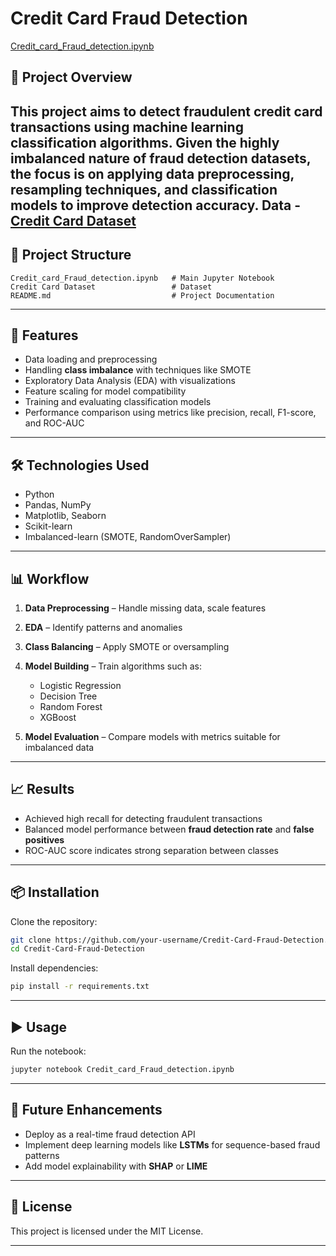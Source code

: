 # Credit Card Fraud Detection
[Credit_card_Fraud_detection.ipynb](https://github.com/Anujjadaun97/Credit-Card-Fraud-Detection/blob/main/Credit_card_Fraud_detection.ipynb)
## 📌 Project Overview

This project aims to detect fraudulent credit card transactions using **machine learning classification algorithms**.
Given the highly imbalanced nature of fraud detection datasets, the focus is on applying **data preprocessing, resampling techniques, and classification models** to improve detection accuracy.
Data - [Credit Card Dataset](https://www.kaggle.com/datasets/mlg-ulb/creditcardfraud)
---

## 📂 Project Structure

```
Credit_card_Fraud_detection.ipynb   # Main Jupyter Notebook
Credit Card Dataset                 # Dataset 
README.md                           # Project Documentation
```

---

## 🚀 Features

* Data loading and preprocessing
* Handling **class imbalance** with techniques like SMOTE
* Exploratory Data Analysis (EDA) with visualizations
* Feature scaling for model compatibility
* Training and evaluating classification models
* Performance comparison using metrics like precision, recall, F1-score, and ROC-AUC

---

## 🛠️ Technologies Used

* Python
* Pandas, NumPy
* Matplotlib, Seaborn
* Scikit-learn
* Imbalanced-learn (SMOTE, RandomOverSampler)

---

## 📊 Workflow

1. **Data Preprocessing** – Handle missing data, scale features
2. **EDA** – Identify patterns and anomalies
3. **Class Balancing** – Apply SMOTE or oversampling
4. **Model Building** – Train algorithms such as:

   * Logistic Regression
   * Decision Tree
   * Random Forest
   * XGBoost
5. **Model Evaluation** – Compare models with metrics suitable for imbalanced data

---

## 📈 Results

* Achieved high recall for detecting fraudulent transactions
* Balanced model performance between **fraud detection rate** and **false positives**
* ROC-AUC score indicates strong separation between classes

---

## 📦 Installation

Clone the repository:

```bash
git clone https://github.com/your-username/Credit-Card-Fraud-Detection.git
cd Credit-Card-Fraud-Detection
```

Install dependencies:

```bash
pip install -r requirements.txt
```

---

## ▶️ Usage

Run the notebook:

```bash
jupyter notebook Credit_card_Fraud_detection.ipynb
```

---

## 📌 Future Enhancements

* Deploy as a real-time fraud detection API
* Implement deep learning models like **LSTMs** for sequence-based fraud patterns
* Add model explainability with **SHAP** or **LIME**

---

## 📜 License

This project is licensed under the MIT License.

---
